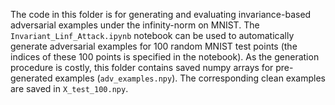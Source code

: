 The code in this folder is for generating and evaluating invariance-based adversarial examples under the infinity-norm on MNIST. 
The `Invariant_Linf_Attack.ipynb` notebook can be used to automatically generate adversarial examples for 100 random MNIST test points 
(the indices of these 100 points is specified in the notebook).
As the generation procedure is costly, this folder contains saved numpy arrays for pre-generated examples (`adv_examples.npy`). 
The corresponding clean examples are saved in `X_test_100.npy`.

